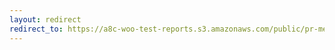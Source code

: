 ```yaml
---
layout: redirect
redirect_to: https://a8c-woo-test-reports.s3.amazonaws.com/public/pr-merge/38126/e2e/index.html
---
```


